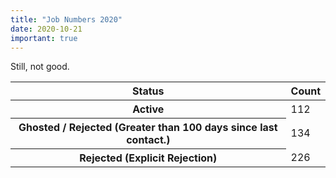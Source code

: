 ```yaml
---
title: "Job Numbers 2020"
date: 2020-10-21
important: true
---
```


Still, not good.


<Table striped>
<thead>
<tr>
<th>Status</th>
<th>Count</th>
</tr>
</thead>
<tbody>
<tr>
<th scope={'row'}>Active</th>
<td>112</td>
</tr>
<tr>
<th scope={'row'}>Ghosted / Rejected (Greater than 100 days since last contact.)</th>
<td>134</td>
</tr>
<tr>
<th scope={'row'}>Rejected (Explicit Rejection)</th>
<td>226</td>
</tr>
</tbody>
</Table>
